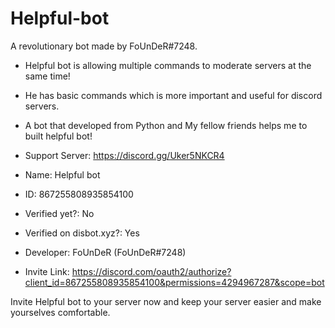 # Helpful-bot

A revolutionary bot made by FoUnDeR#7248. 
- Helpful bot is allowing multiple commands to moderate servers at the same time! 
- He has basic commands which is more important and useful for discord servers.
- A bot that developed from Python and My fellow friends helps me to built helpful bot!


- Support Server: https://discord.gg/Uker5NKCR4
- Name: Helpful bot
- ID: 867255808935854100
- Verified yet?: No
- Verified on disbot.xyz?: Yes
- Developer: FoUnDeR (FoUnDeR#7248)
- Invite Link: https://discord.com/oauth2/authorize?client_id=867255808935854100&permissions=4294967287&scope=bot

Invite Helpful bot to your server now and keep your server easier and make yourselves comfortable.
